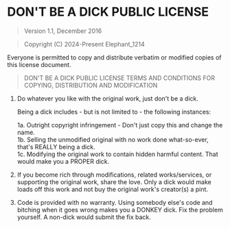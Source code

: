 # DON'T BE A DICK PUBLIC LICENSE

> Version 1.1, December 2016

> Copyright (C) 2024-Present Elephant_1214

Everyone is permitted to copy and distribute verbatim or modified
copies of this license document.

> DON'T BE A DICK PUBLIC LICENSE
> TERMS AND CONDITIONS FOR COPYING, DISTRIBUTION AND MODIFICATION

1. Do whatever you like with the original work, just don't be a dick.

   Being a dick includes - but is not limited to - the following instances:

   1a. Outright copyright infringement - Don't just copy this and change the name.\
   1b. Selling the unmodified original with no work done what-so-ever, that's REALLY being a dick.\
   1c. Modifying the original work to contain hidden harmful content. That would make you a PROPER dick.

2. If you become rich through modifications, related works/services, or supporting the original work,
share the love. Only a dick would make loads off this work and not buy the original work's
creator(s) a pint.

3. Code is provided with no warranty. Using somebody else's code and bitching when it goes wrong makes
you a DONKEY dick. Fix the problem yourself. A non-dick would submit the fix back.
